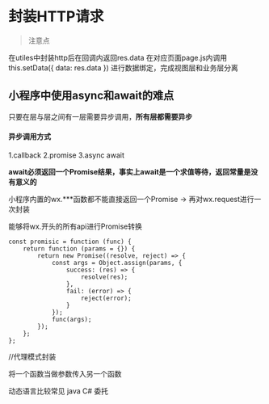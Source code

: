 # 封装HTTP请求
>注意点

在utiles中封装http后在回调内返回res.data
在对应页面page.js内调用
this.setData({
    data: res.data
})
进行数据绑定，完成视图层和业务层分离

## 小程序中使用async和await的难点

只要在层与层之间有一层需要异步调用，**所有层都需要异步**

#### 异步调用方式

1.callback
2.promise
3.async await

**await必须返回一个Promise结果，事实上await是一个求值等待，返回常量是没有意义的**

小程序内置的wx.***函数都不能直接返回一个Promise ->
再对wx.request进行一次封装

能够将wx.开头的所有api进行Promise转换
```
const promisic = function (func) {
    return function (params = {}) {
        return new Promise((resolve, reject) => {
            const args = Object.assign(params, {
                success: (res) => {
                    resolve(res);
                },
                fail: (error) => {
                    reject(error);
                }
            });
            func(args);
        });
    };
};
```
//代理模式封装


将一个函数当做参数传入另一个函数

动态语言比较常见
java C# 委托